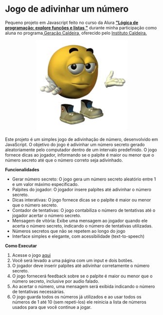 # Jogo de adivinhar um número


Pequeno projeto em Javascript feito no curso da Alura **["Lógica de programação: explore funções e listas
"](https://cursos.alura.com.br/course/logica-programacao-funcoes-listas)** durante minha participação como aluna no programa[ Geração Caldeira,](https://www.geracaocaldeira.org/) oferecido pelo [Instituto Caldeira.](https://institutocaldeira.org.br/)

<div align="center">
<img src="./img/guess.png" width="300" height="300"/>
</div>

Este projeto é um simples jogo de adivinhação de número, desenvolvido em JavaScript. O objetivo do jogo é adivinhar um número secreto gerado aleatoriamente pelo computador dentro de um intervalo predefinido. O jogo fornece dicas ao jogador, informando se o palpite é maior ou menor que o número secreto até que o número correto seja adivinhado.

**Funcionalidades**

* Gerar número secreto: O jogo gera um número secreto aleatório entre 1 e um valor máximo especificado.
* Palpites do jogador: O jogador insere palpites até adivinhar o número secreto.
* Dicas interativas: O jogo fornece dicas se o palpite é maior ou menor que o número secreto.
* Contador de tentativas: O jogo contabiliza o número de tentativas até o jogador acertar o número secreto.
* Mensagem de vitória: Exibe uma mensagem ao jogador quando ele acerta o número secreto, indicando o número de tentativas utilizadas.
* Números secretos que não se repetem ao longo do jogo
* Interface simples e elegante, com acessibilidade (text-to-speech)

**Como Executar**

1. Acesse o jogo [aqui](https://lauraperroni.github.io/logica-js-2/)
2. Você será levado a uma página com um input e dois botões.
3. O jogador deve inserir palpites até adivinhar corretamente o número secreto.
4. O jogo fornecerá feedback sobre se o palpite é maior ou menor que o número secreto, inclusive por audio falado.
5. Ao acertar o número, uma mensagem será exibida indicando o número de tentativas necessárias.
6. O jogo guarda todos os números já utilizados e ao usar todos os números de 1 até 10 (sem repeti-los) ele reinicia a lista de números usados para que você continue a jogar.

